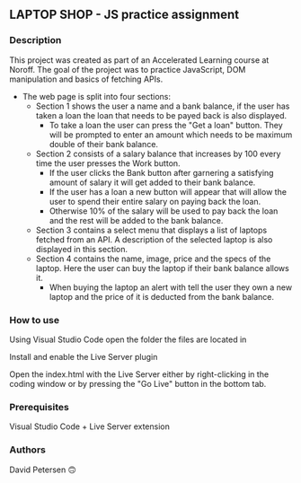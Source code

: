 ## **LAPTOP SHOP** - JS practice assignment

### Description 
This project was created as part of an Accelerated Learning course at Noroff. 
The goal of the project was to practice JavaScript, DOM manipulation and basics of fetching APIs. 

- The web page is split into four sections:
  * Section 1 shows the user a name and a bank balance, if the user has taken a loan the loan that needs to be payed back is also displayed.
    + To take a loan the user can press the "Get a loan" button. They will be prompted to enter an amount which needs to be maximum double of their bank balance.
  * Section 2 consists of a salary balance that increases by 100 every time the user presses the Work button. 
    + If the user clicks the Bank button after garnering a satisfying amount of salary it will get added to their bank balance.
    + If the user has a loan a new button will appear that will allow the user to spend their entire salary on paying back the loan. 
    + Otherwise 10% of the salary will be used to pay back the loan and the rest will be added to the bank balance.
  * Section 3 contains a select menu that displays a list of laptops fetched from an API. A description of the selected laptop is also displayed in this section.
  * Section 4 contains the name, image, price and the specs of the laptop. Here the user can buy the laptop if their bank balance allows it.
    + When buying the laptop an alert with tell the user they own a new laptop and the price of it is deducted from the bank balance.

### How to use
Using Visual Studio Code open the folder the files are located in

Install and enable the Live Server plugin

Open the index.html with the Live Server either by right-clicking in the coding window or by pressing the "Go Live" button in the bottom tab.

### Prerequisites

Visual Studio Code + Live Server extension

### Authors

David Petersen :upside_down_face:

